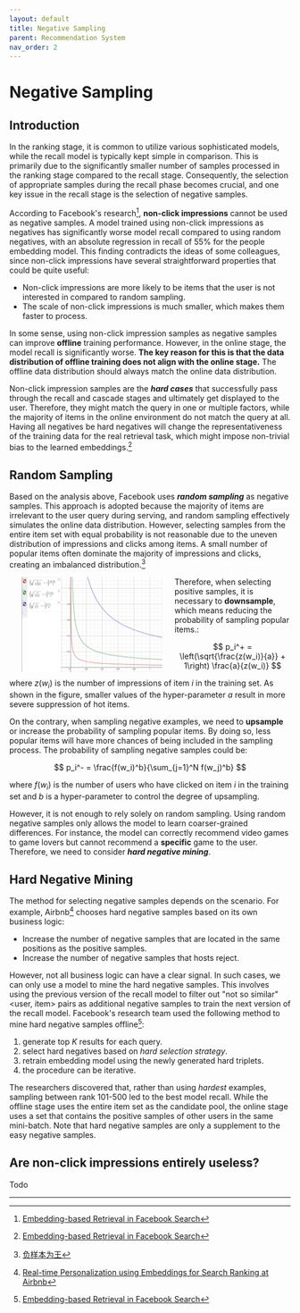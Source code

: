 ```yaml
---
layout: default
title: Negative Sampling
parent: Recommendation System
nav_order: 2
---
```


# Negative Sampling

## Introduction

In the ranking stage, it is common to utilize various sophisticated models, while the recall model is typically kept simple in comparison. This is primarily due to the significantly smaller number of samples processed in the ranking stage compared to the recall stage. Consequently, the selection of appropriate samples during the recall phase becomes crucial, and one key issue in the recall stage is the selection of negative samples.

According to Facebook's research[^1], **non-click impressions** cannot be used as negative samples. A model trained using non-click impressions as negatives has significantly worse model recall compared to using random negatives, with an absolute regression in recall of 55% for the people embedding model. This finding contradicts the ideas of some colleagues, since non-click impressions have several straightforward properties that could be quite useful:

- Non-click impressions are more likely to be items that the user is not interested in compared to random sampling.
- The scale of non-click impressions is much smaller, which makes them faster to process.

In some sense, using non-click impression samples as negative samples can improve **offline** training performance. However, in the online stage, the model recall is significantly worse. **The key reason for this is that the data distribution of offline training does not align with the online stage.** The offline data distribution should always match the online data distribution.

Non-click impression samples are the ***hard cases*** that successfully pass through the recall and cascade stages and ultimately get displayed to the user. Therefore, they might match the query in one or multiple factors, while the majority of items in the online environment do not match the query at all. Having all negatives be hard negatives will change the representativeness of the training data for the real retrieval task, which might impose non-trivial bias to the learned embeddings.[^1]

## Random Sampling

Based on the analysis above, Facebook uses ***random sampling*** as negative samples. This approach is adopted because the majority of items are irrelevant to the user query during serving, and random sampling effectively simulates the online data distribution. However, selecting samples from the entire item set with equal probability is not reasonable due to the uneven distribution of impressions and clicks among items. A small number of popular items often dominate the majority of impressions and clicks, creating an imbalanced distribution.[^2]

<img style="float: left; margin:0px 22px" src="../../assets/images/positive_sampling.png"  width="50%">

Therefore, when selecting positive samples, it is necessary to **downsample**, which means reducing the probability of sampling popular items.:

$$
p_i^+ = \left(\sqrt{\frac{z(w_i)}{a}} + 1\right) \frac{a}{z(w_i)}
$$

where $z(w_i)$ is the number of impressions of item $i$ in the training set. As shown in the figure, smaller values of the hyper-parameter $a$ result in more severe suppression of hot items.

On the contrary, when sampling negative examples, we need to **upsample** or increase the probability of sampling popular items. By doing so, less popular items will have more chances of being included in the sampling process. The probability of sampling negative samples could be:

$$
p_i^- = \frac{f(w_i)^b}{\sum_{j=1}^N f(w_j)^b}
$$

where $f(w_i)$ is the number of users who have clicked on item $i$ in the training set and $b$ is a hyper-parameter to control the degree of upsampling. 

However, it is not enough to rely solely on random sampling. Using random negative samples only allows the model to learn coarser-grained differences. For instance, the model can correctly recommend video games to game lovers but cannot recommend a **specific** game to the user. Therefore, we need to consider ***hard negative mining***.

## Hard Negative Mining

The method for selecting negative samples depends on the scenario. For example, Airbnb[^3] chooses hard negative samples based on its own business logic:

- Increase the number of negative samples that are located in the same positions as the positive samples.
- Increase the number of negative samples that hosts reject.

However, not all business logic can have a clear signal. In such cases, we can only use a model to mine the hard negative samples. This involves using the previous version of the recall model to filter out "not so similar" <user, item> pairs as additional negative samples to train the next version of the recall model. Facebook's research team used the following method to mine hard negative samples offline[^1]:

1. generate top $K$ results for each query.
2. select hard negatives based on *hard selection strategy*.
3. retrain embedding model using the newly generated hard triplets.
4. the procedure can be iterative.

The researchers discovered that, rather than using *hardest* examples, sampling between rank 101-500 led to the best model recall. While the offline stage uses the entire item set as the candidate pool, the online stage uses a set that contains the positive samples of other users in the same mini-batch. Note that hard negative samples are only a supplement to the easy negative samples.

## Are non-click impressions entirely useless?
Todo

---

[^1]: [Embedding-based Retrieval in Facebook Search](https://arxiv.org/pdf/2006.11632.pdf)

[^2]: [负样本为王](https://zhuanlan.zhihu.com/p/165064102)

[^3]: [Real-time Personalization using Embeddings for Search Ranking at Airbnb](https://dl.acm.org/doi/pdf/10.1145/3219819.3219885)